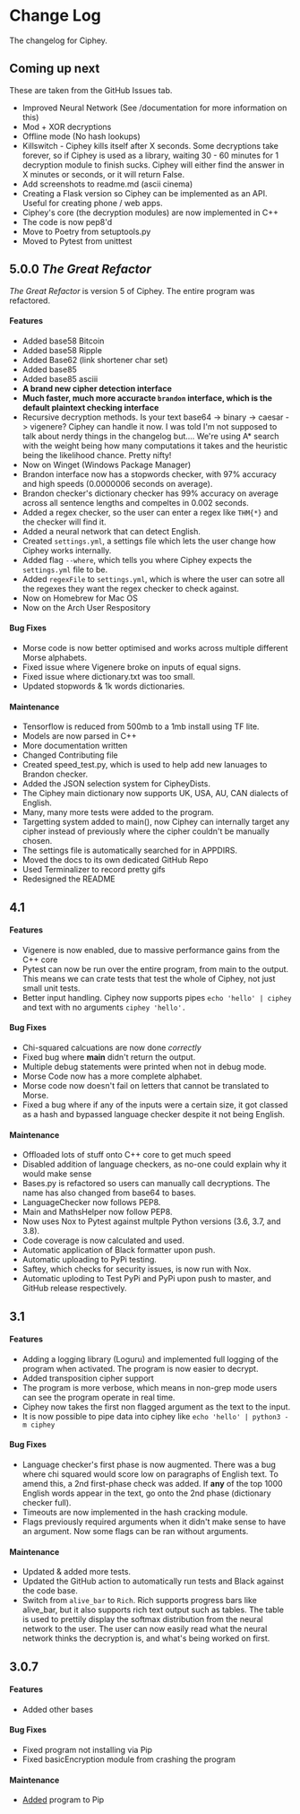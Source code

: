 # Change Log
The changelog for Ciphey.

## Coming up next
These are taken from the GitHub Issues tab.
* Improved Neural Network (See /documentation for more information on this)
* Mod + XOR decryptions
* Offline mode (No hash lookups)
* Killswitch - Ciphey kills itself after X seconds. Some decryptions take forever, so if Ciphey is used as a library, waiting 30 - 60 minutes for 1 decryption module to finish sucks. Ciphey will either find the answer in X minutes or seconds, or it will return False.
* Add screenshots to readme.md (ascii cinema)
* Creating a Flask version so Ciphey can be implemented as an API. Useful for creating phone / web apps.
* Ciphey's core (the decryption modules) are now implemented in C++
* The code is now pep8'd
* Move to Poetry from setuptools.py
* Moved to Pytest from unittest
## 5.0.0 _The Great Refactor_
_The Great Refactor_ is version 5 of Ciphey. The entire program was refactored.
#### Features
* Added base58 Bitcoin
* Added base58 Ripple
* Added Base62 (link shortener char set)
* Added base85
* Added base85 asciii
* **A brand new cipher detection interface**
* **Much faster, much more accuracte `brandon` interface, which is the default plaintext checking interface**
* Recursive decryption methods. Is your text base64 -> binary -> caesar -> vigenere? Ciphey can handle it now. I was told I'm not supposed to talk about nerdy things in the changelog but.... We're using A* search with the weight being how many computations it takes and the heuristic being the likelihood chance. Pretty nifty!
* Now on Winget (Windows Package Manager)
* Brandon interface now has a stopwords checker, with 97% accuracy and high speeds (0.0000006 seconds on average).
* Brandon checker's dictionary checker has 99% accuracy on average across all sentence lengths and compeltes in 0.002 seconds.
* Added a regex checker, so the user can enter a regex like `THM{*}` and the checker will find it.
* Added a neural network that can detect English.
* Created `settings.yml`, a settings file which lets the user change how Ciphey works internally.
* Added flag `--where`, which tells you where Ciphey expects the `settings.yml` file to be.
* Added `regexFile` to `settings.yml`, which is where the user can sotre all the regexes they want the regex checker to check against.
* Now on Homebrew for Mac OS
* Now on the Arch User Respository
#### Bug Fixes
* Morse code is now better optimised and works across multiple different Morse alphabets.
* Fixed issue where Vigenere broke on inputs of equal signs.
* Fixed issue where dictionary.txt was too small.
* Updated stopwords & 1k words dictionaries.
#### Maintenance
* Tensorflow is reduced from 500mb to a 1mb install using TF lite.
* Models are now parsed in C++
* More documentation written
* Changed Contributing file
* Created speed_test.py, which is used to help add new lanuages to Brandon checker.
* Added the JSON selection system for CipheyDists.
* The Ciphey main dictionary now supports UK, USA, AU, CAN dialects of English.
* Many, many more tests were added to the program.
* Targetting system added to main(), now Ciphey can internally target any cipher instead of previously where the cipher couldn't be manually chosen.
* The settings file is automatically searched for in APPDIRS.
* Moved the docs to its own dedicated GitHub Repo
* Used Terminalizer to record pretty gifs
* Redesigned the README
## 4.1
#### Features
* Vigenere is now enabled, due to massive performance gains from the C++ core
* Pytest can now be run over the entire program, from main to the output. This means we can crate tests that test the whole of Ciphey, not just small unit tests.
* Better input handling. Ciphey now supports pipes `echo 'hello' | ciphey` and text with no arguments `ciphey 'hello'.`
#### Bug Fixes
* Chi-squared calcuations are now done _correctly_
* Fixed bug where __main__ didn't return the output.
* Multiple debug statements were printed when not in debug mode.
* Morse Code now has a more complete alphabet.
* Morse code now doesn't fail on letters that cannot be translated to Morse.
* Fixed a bug where if any of the inputs were a certain size, it got classed as a hash and bypassed language checker despite it not being English.
#### Maintenance
* Offloaded lots of stuff onto C++ core to get much speed
* Disabled addition of language checkers, as no-one could explain why it would make sense
* Bases.py is refactored so users can manually call decryptions. The name has also changed from base64 to bases.
* LanguageChecker now follows PEP8.
* Main and MathsHelper now follow PEP8.
* Now uses Nox to Pytest against multple Python versions (3.6, 3.7, and 3.8).
* Code coverage is now calculated and used.
* Automatic application of Black formatter upon push.
* Automatic uploading to PyPi testing.
* Saftey, which checks for security issues, is now run with Nox.
* Automatic uploding to Test PyPi and PyPi upon push to master, and GitHub release respectively.
## 3.1
#### Features
* Adding a logging library (Loguru) and implemented full logging of the
program when activated. The program is now easier to decrypt.
* Added transposition cipher support
* The program is more verbose, which means in non-grep mode users can see the
program operate in real time.
* Ciphey now takes the first non flagged argument as the text to the input.
* It is now possible to pipe data into ciphey like `echo 'hello' | python3 -m ciphey`
#### Bug Fixes
* Language checker's first phase is now augmented. There was a bug where chi
squared would score low on paragraphs of English text. To amend this, a 2nd
first-phase check was added. If __any__ of the top 1000 English words appear
in the text, go onto the 2nd phase (dictionary checker full).
* Timeouts are now implemented in the hash cracking module.
* Flags previously required arguments when it didn't make sense to have an argument. Now some flags can be ran without arguments.
#### Maintenance
* Updated & added more tests.
* Updated the GitHub action to automatically run tests and Black against the
code base.
* Switch from `alive_bar` to ``Rich``. Rich supports progress bars like alive_bar,
but it also supports rich text output such as tables. The table is used to
prettily display the softmax distribution from the neural network to the user.
The user can now easily read what the neural network thinks the decryption is,
and what's being worked on first.
## 3.0.7
#### Features
* Added other bases
#### Bug Fixes
* Fixed program not installing via Pip
* Fixed basicEncryption module from crashing the program
#### Maintenance
* [Added](Added) program to Pip
